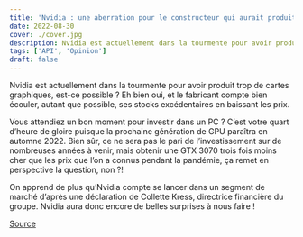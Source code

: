 ```yaml
---
title: 'Nvidia : une aberration pour le constructeur qui aurait produit trop de cartes graphiques'
date: 2022-08-30
cover: ./cover.jpg
description: Nvidia est actuellement dans la tourmente pour avoir produit trop de cartes graphiques, est-ce possible ? 
tags: ['API', 'Opinion']
draft: false
---
```


Nvidia est actuellement dans la tourmente pour avoir produit trop de cartes graphiques, est-ce possible ? Eh bien oui, et le fabricant compte bien écouler, autant que possible, ses stocks excédentaires en baissant les prix.

Vous attendiez un bon moment pour investir dans un PC ? C’est votre quart d’heure de gloire puisque la prochaine génération de GPU paraîtra en automne 2022. Bien sûr, ce ne sera pas le pari de l’investissement sur de nombreuses années à venir, mais obtenir une GTX 3070 trois fois moins cher que les prix que l’on a connus pendant la pandémie, ça remet en perspective la question, non ?!

On apprend de plus qu’Nvidia compte se lancer dans un segment de marché d’après une déclaration de Collette Kress, directrice financière du groupe. Nvidia aura donc encore de belles surprises à nous faire !

[Source](https://www.papergeek.fr/nvidia-a-produit-trop-de-cartes-graphiques-2462781)